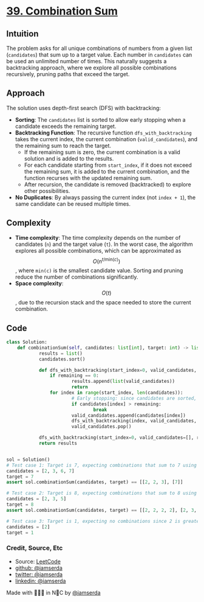 # [39. Combination Sum](https://leetcode.com/problems/combination-sum/description/)

## Intuition
The problem asks for all unique combinations of numbers from a given list (`candidates`) that sum up to a target value. Each number in `candidates` can be used an unlimited number of times. This naturally suggests a backtracking approach, where we explore all possible combinations recursively, pruning paths that exceed the target.

## Approach
The solution uses depth-first search (DFS) with backtracking:
- **Sorting**: The `candidates` list is sorted to allow early stopping when a candidate exceeds the remaining target.
- **Backtracking Function**: The recursive function `dfs_with_backtracking` takes the current index, the current combination (`valid_candidates`), and the remaining sum to reach the target.
    - If the remaining sum is zero, the current combination is a valid solution and is added to the results.
    - For each candidate starting from `start_index`, if it does not exceed the remaining sum, it is added to the current combination, and the function recurses with the updated remaining sum.
    - After recursion, the candidate is removed (backtracked) to explore other possibilities.
- **No Duplicates**: By always passing the current index (not `index + 1`), the same candidate can be reused multiple times.

## Complexity
- **Time complexity**: The time complexity depends on the number of candidates (`n`) and the target value (`t`). In the worst case, the algorithm explores all possible combinations, which can be approximated as $$O(n^{t / \text{min}(c)})$$, where `min(c)` is the smallest candidate value. Sorting and pruning reduce the number of combinations significantly.
- **Space complexity**: $$O(t)$$, due to the recursion stack and the space needed to store the current combination.

## Code
```python
class Solution:
    def combinationSum(self, candidates: list[int], target: int) -> list[list[int]]:
            results = list()
            candidates.sort()

            def dfs_with_backtracking(start_index=0, valid_candidates, remaining):
                if remaining == 0:
                        results.append(list(valid_candidates))
                        return
                for index in range(start_index, len(candidates)):
                        # Early stopping: since candidates are sorted, no need to check further
                        if candidates[index] > remaining:
                                break
                        valid_candidates.append(candidates[index])
                        dfs_with_backtracking(index, valid_candidates, remaining - candidates[index])
                        valid_candidates.pop()

            dfs_with_backtracking(start_index=0, valid_candidates=[], remaining=target)
            return results


sol = Solution()
# Test case 1: Target is 7, expecting combinations that sum to 7 using [2, 3, 6, 7]
candidates = [2, 3, 6, 7]
target = 7
assert sol.combinationSum(candidates, target) == [[2, 2, 3], [7]]

# Test case 2: Target is 8, expecting combinations that sum to 8 using [2, 3, 5]
candidates = [2, 3, 5]
target = 8
assert sol.combinationSum(candidates, target) == [[2, 2, 2, 2], [2, 3, 3], [3, 5]]

# Test case 3: Target is 1, expecting no combinations since 2 is greater than the target
candidates = [2]
target = 1
```

### Credit, Source, Etc

- Source: [LeetCode](https://leetcode.com/problems/sort-colors/)
- [github:  @iamserda](https://github.com/iamserda)
- [twitter: @iamserda](https://twitter.com/iamserda)
- [linkedin:    @iamserda](https://linkedin.com/in/iamserda)

Made with 🤍🫶🏿 in N🗽C by [@iamserda](https://www.twitter.com/iamserda)